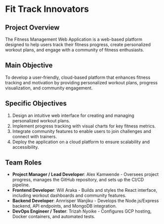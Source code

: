 # Fit Track Innovators

## Project Overview
The Fitness Management Web Application is a web-based platform designed to help users track their fitness progress, create personalized workout plans, and engage with a community of fitness enthusiasts.

## Main Objective
To develop a user-friendly, cloud-based platform that enhances fitness tracking and motivation by providing personalized workout plans, progress visualization, and community engagement.

## Specific Objectives
1. Design an intuitive web interface for creating and managing personalized workout plans.
2. Implement progress tracking with visual charts for key fitness metrics.
3. Integrate community features to enable users to join challenges and connect with trainers.
4. Deploy the application on a cloud platform to ensure scalability and accessibility.

## Team Roles
- **Project Manager / Lead Developer**: Alex Kamwende - Oversees project progress, manages the GitHub repository, and sets up the CI/CD pipeline.
- **Frontend Developer**: Will Araka - Builds and styles the React interface, including workout dashboards and community features.
- **Backend Developer**: Annrisper Wanjiku - Develops the Node.js/Express backend, API endpoints, and MongoDB integration.
- **DevOps Engineer / Tester**: Trizah Nyoike - Configures GCP hosting, Docker containers, and automated tests.
